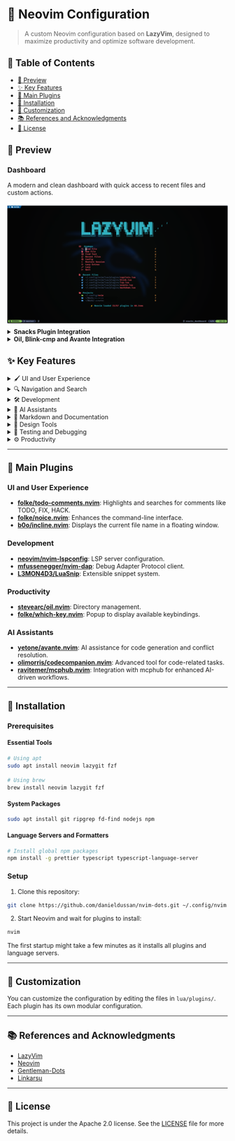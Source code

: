 # 🚀 Neovim Configuration

> A custom Neovim configuration based on **LazyVim**, designed to maximize productivity and optimize software development.

## 📑 Table of Contents

- [📸 Preview](#-preview)
- [✨ Key Features](#-key-features)
- [🔌 Main Plugins](#-main-plugins)
- [🚀 Installation](#-installation)
- [🎨 Customization](#-customization)
- [📚 References and Acknowledgments](#-references-and-acknowledgments)
- [📝 License](#-license)

## 📸 Preview

### Dashboard

A modern and clean dashboard with quick access to recent files and custom actions.

<div align="center">
  <img src="images/dashboard.png" alt="Dashboard View" width="800"/>
</div>

<details>
<summary><strong>Snacks Plugin Integration</strong></summary>

Powerful file navigation and search capabilities:

- Tree-style file explorer for project navigation
- Quick file search by name across the project
- Full-text search across all project files
- Integrated with fuzzy finder for fast results
  <img src="images/snacks.png" alt="Snacks Plugin"/>

</details>

<details>
<summary><strong>Oil, Blink-cmp and Avante Integration</strong></summary>

Seamless file management with Oil, intelligent code completion with Blink-cmp, and AI assistance with Avante.
<img src="images/oil-blink-avante.png" alt="Oil, Blink-cmp and Avante"/>

</details>

## ✨ Key Features

<details>
<summary>🖌️ UI and User Experience</summary>

- **Custom Theme**: Color configuration with support for transparency and themes like `onedark` and `tokyonight`.
- **Modern Dashboard**: Quick access to recent files, projects, and custom actions.
- **Advanced Status Bar**: Integration with `lualine.nvim` to display contextual information such as the current mode, progress, and more.
- **Tab Management**: Support for `bufferline.nvim` for smooth navigation between buffers.
- **Visual Indicators**: Use of custom icons to enhance the visual experience (see `lib/icons.lua`).

</details>

<details>
<summary>🔍 Navigation and Search</summary>

- **Snacks.nvim**: Tree-style file explorer, quick text and file search, and support for recent projects.
- **Flash.nvim**: Fast and efficient navigation within files.
- **Oil.nvim**: Integrated directory management directly in Neovim.

</details>

<details>
<summary>🛠️ Development</summary>

- **LSP (Language Server Protocol)**: Full configuration for multiple languages such as TypeScript, Python, Rust, Lua, and more.
- **Intelligent Autocompletion**: Integration with `blink.cmp` for contextual suggestions, snippets (`LuaSnip`), and LSP support.
- **Debugging**: Support for `nvim-dap` with a graphical interface (`nvim-dap-ui`) and virtual text (`nvim-dap-virtual-text`).
- **Custom Snippets**: Snippets for languages like Astro and support for global snippets.

</details>

<details>
<summary>🤖 AI Assistants</summary>

- **Avante.nvim**: Integration with AI for real-time assistance, code generation, and conflict resolution.
- **CodeCompanion.nvim**: Advanced tool for generating commits, documentation, refactoring, and code review.
- **Copilot.nvim**: Automatic suggestions powered by AI.
- **Mcphub Integration**: Seamless integration with mcphub for enhanced AI-driven workflows.

</details>

<details>
<summary>📝 Markdown and Documentation</summary>

- **Markdown Rendering**: Enhanced support for Markdown editing with `render-markdown.nvim`.
- **Documentation View**: Integration with `nvim-docs-view` to view documentation directly in Neovim.

</details>

<details>
<summary>🎨 Design Tools</summary>

- **Color Picker**: Integrated color selector with `minty` and `volt`.
- **Tailwind Tools**: Tools to sort Tailwind CSS classes.

</details>

<details>
<summary>🧪 Testing and Debugging</summary>

- **Testing Support**: Unit test generation with `CodeCompanion`.
- **Advanced Debugging**: Configuration for debugging with support for multiple languages.

</details>

<details>
<summary>⚙️ Productivity</summary>

- **Session Management**: Quickly restore previous sessions.
- **Custom Shortcuts**: Optimized keymap configuration for fast navigation and editing.
- **Notifications**: Visual notification system for tasks in progress.

</details>

---

## 🔌 Main Plugins

### UI and User Experience

- **[folke/todo-comments.nvim](https://github.com/folke/todo-comments.nvim)**: Highlights and searches for comments like TODO, FIX, HACK.
- **[folke/noice.nvim](https://github.com/folke/noice.nvim)**: Enhances the command-line interface.
- **[b0o/incline.nvim](https://github.com/b0o/incline.nvim)**: Displays the current file name in a floating window.

### Development

- **[neovim/nvim-lspconfig](https://github.com/neovim/nvim-lspconfig)**: LSP server configuration.
- **[mfussenegger/nvim-dap](https://github.com/mfussenegger/nvim-dap)**: Debug Adapter Protocol client.
- **[L3MON4D3/LuaSnip](https://github.com/L3MON4D3/LuaSnip)**: Extensible snippet system.

### Productivity

- **[stevearc/oil.nvim](https://github.com/stevearc/oil.nvim)**: Directory management.
- **[folke/which-key.nvim](https://github.com/folke/which-key.nvim)**: Popup to display available keybindings.

### AI Assistants

- **[yetone/avante.nvim](https://github.com/yetone/avante.nvim)**: AI assistance for code generation and conflict resolution.
- **[olimorris/codecompanion.nvim](https://github.com/olimorris/codecompanion.nvim)**: Advanced tool for code-related tasks.
- **[ravitemer/mcphub.nvim](https://github.com/ravitemer/mcphub.nvim)**: Integration with mcphub for enhanced AI-driven workflows.

---

## 🚀 Installation

### Prerequisites

#### Essential Tools

```bash
# Using apt
sudo apt install neovim lazygit fzf

# Using brew
brew install neovim lazygit fzf
```

#### System Packages

```bash
sudo apt install git ripgrep fd-find nodejs npm
```

#### Language Servers and Formatters

```bash
# Install global npm packages
npm install -g prettier typescript typescript-language-server
```

### Setup

1. Clone this repository:

```bash
git clone https://github.com/danieldussan/nvim-dots.git ~/.config/nvim
```

2. Start Neovim and wait for plugins to install:

```bash
nvim
```

The first startup might take a few minutes as it installs all plugins and language servers.

---

## 🎨 Customization

You can customize the configuration by editing the files in `lua/plugins/`. Each plugin has its own modular configuration.

---

## 📚 References and Acknowledgments

- [LazyVim](https://github.com/LazyVim/LazyVim)
- [Neovim](https://neovim.io/)
- [Gentleman-Dots](https://github.com/Gentleman-Programming/Gentleman.Dots/tree/main)
- [Linkarsu](https://github.com/linkarzu/dotfiles-latest)

---

## 📝 License

This project is under the Apache 2.0 license. See the [LICENSE](LICENSE) file for more details.
